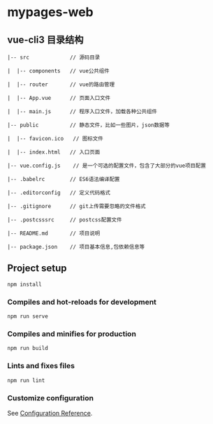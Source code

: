 # mypages-web

## vue-cli3 目录结构
```
|-- src             // 源码目录

|  |-- components   // vue公共组件

|  |-- router       // vue的路由管理

|  |-- App.vue      // 页面入口文件

|  |-- main.js      // 程序入口文件，加载各种公共组件

|-- public          // 静态文件，比如一些图片，json数据等

|  |-- favicon.ico   // 图标文件

|  |-- index.html   // 入口页面

|-- vue.config.js    // 是一个可选的配置文件，包含了大部分的vue项目配置

|-- .babelrc        // ES6语法编译配置

|-- .editorconfig   // 定义代码格式

|-- .gitignore      // git上传需要忽略的文件格式

|-- .postcsssrc     // postcss配置文件

|-- README.md       // 项目说明

|-- package.json    // 项目基本信息,包依赖信息等
```

## Project setup
```
npm install
```

### Compiles and hot-reloads for development
```
npm run serve
```

### Compiles and minifies for production
```
npm run build
```

### Lints and fixes files
```
npm run lint
```

### Customize configuration
See [Configuration Reference](https://cli.vuejs.org/config/).
